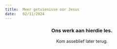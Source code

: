 ```yaml
---
title:  Meer getuienisse oor Jesus
date:   02/11/2024
---
```


### <center>Ons werk aan hierdie les.</center>
<center>Kom asseblief later terug.</center>